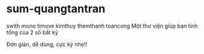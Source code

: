 # sum-quangtantran
swith
mono
timove
kimthuy
themthanh
toancong
Một thư viện giúp bạn tính tổng của 2 số bất kỳ

Đơn giản, dễ dùng, cực kỳ nhẹ!!
